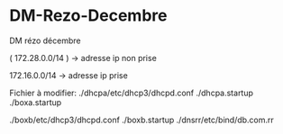 # DM-Rezo-Decembre
DM rézo décembre

( 172.28.0.0/14 ) -> adresse ip non prise

172.16.0.0/14 -> adresse ip prise




Fichier à modifier:
./dhcpa/etc/dhcp3/dhcpd.conf
./dhcpa.startup
./boxa.startup

./boxb/etc/dhcp3/dhcpd.conf
./boxb.startup
./dnsrr/etc/bind/db.com.rr
